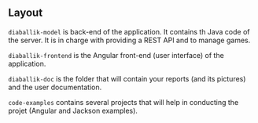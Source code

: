 

## Layout

`diaballik-model` is back-end of the application. It contains th Java code of the server.
It is in charge with providing a REST API and to manage games.

`diaballik-frontend` is the Angular front-end (user interface) of the application.

`diaballik-doc` is the folder that will contain your reports (and its pictures) and the user documentation.

`code-examples` contains several projects that will help in conducting the projet (Angular and Jackson examples).


